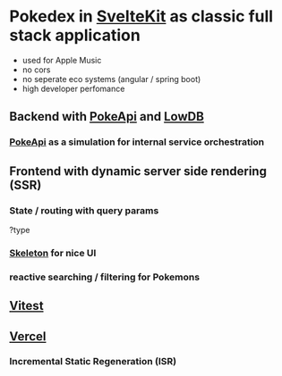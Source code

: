 # Pokedex in [SvelteKit](https://kit.svelte.dev/) as classic full stack application

- used for Apple Music 
- no cors
- no seperate eco systems (angular / spring boot)
- high developer perfomance

## Backend with [PokeApi](https://pokeapi.co/) and [LowDB](https://github.com/typicode/lowdb)

### [PokeApi](https://pokeapi.co/) as a simulation for internal service orchestration

## Frontend with dynamic server side rendering (SSR)

### State / routing with query params

?type

### [Skeleton](https://www.skeleton.dev/) for nice UI

### reactive searching / filtering for Pokemons

## [Vitest](https://vitest.dev/)

## [Vercel](https://vercel.com)

### Incremental Static Regeneration (ISR)
